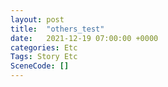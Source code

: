 ```yaml
---
layout: post
title:  "others_test"
date:   2021-12-19 07:00:00 +0000
categories: Etc
Tags: Story Etc
SceneCode: []
---
```

